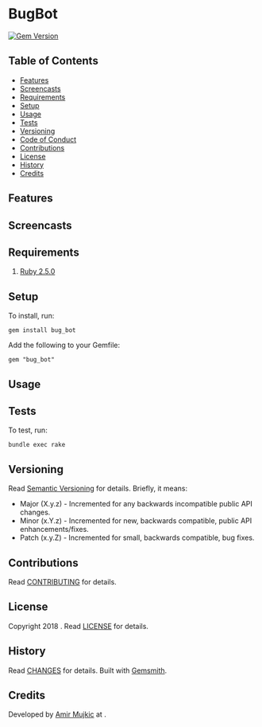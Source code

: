 # BugBot

[![Gem Version](https://badge.fury.io/rb/bug_bot.svg)](http://badge.fury.io/rb/bug_bot)

<!-- Tocer[start]: Auto-generated, don't remove. -->

## Table of Contents

  - [Features](#features)
  - [Screencasts](#screencasts)
  - [Requirements](#requirements)
  - [Setup](#setup)
  - [Usage](#usage)
  - [Tests](#tests)
  - [Versioning](#versioning)
  - [Code of Conduct](#code-of-conduct)
  - [Contributions](#contributions)
  - [License](#license)
  - [History](#history)
  - [Credits](#credits)

<!-- Tocer[finish]: Auto-generated, don't remove. -->

## Features

## Screencasts

## Requirements

1. [Ruby 2.5.0](https://www.ruby-lang.org)

## Setup

To install, run:

    gem install bug_bot

Add the following to your Gemfile:

    gem "bug_bot"

## Usage

## Tests

To test, run:

    bundle exec rake

## Versioning

Read [Semantic Versioning](https://semver.org) for details. Briefly, it means:

- Major (X.y.z) - Incremented for any backwards incompatible public API changes.
- Minor (x.Y.z) - Incremented for new, backwards compatible, public API enhancements/fixes.
- Patch (x.y.Z) - Incremented for small, backwards compatible, bug fixes.

## Contributions

Read [CONTRIBUTING](CONTRIBUTING.md) for details.

## License

Copyright 2018 []().
Read [LICENSE](LICENSE.md) for details.

## History

Read [CHANGES](CHANGES.md) for details.
Built with [Gemsmith](https://github.com/bkuhlmann/gemsmith).

## Credits

Developed by [Amir Mujkic]() at
[]().
